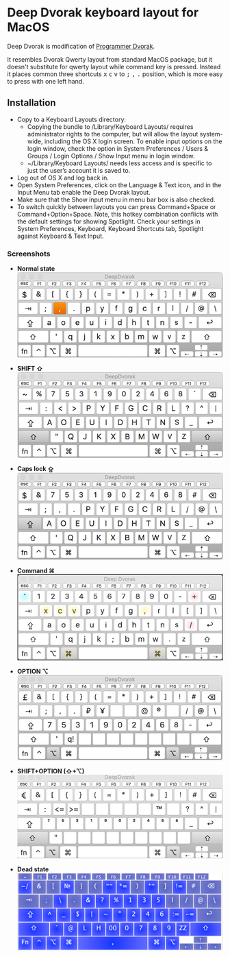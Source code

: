 Deep Dvorak keyboard layout for MacOS
===========

Deep Dvorak is modification of [Programmer Dvorak](http://www.kaufmann.no/roland/dvorak/index.html).

It resembles Dvorak Qwerty layout from standard MacOS package, but it doesn't substitute for qwerty layout while command key is pressed.
Instead it places common three shortcuts <kbd>x</kbd> <kbd>c</kbd> <kbd>v</kbd> to <kbd>;</kbd> <kbd>,</kbd> <kbd>.</kbd> position, which is more easy to press with one left hand.

## Installation

 * Copy to a Keyboard Layouts directory:
   * Copying the bundle to /Library/Keyboard Layouts/ requires administrator rights to the computer, but will allow the layout system-wide, including the OS X login screen. To enable input options on the login window, check the option in System Preferences / Users & Groups / Login Options / Show Input menu in login window.
	* ~/Library/Keyboard Layouts/ needs less access and is specific to just the user’s account it is saved to.
 * Log out of OS X and log back in.
 * Open System Preferences, click on the Language & Text icon, and in the Input Menu tab enable the Deep Dvorak layout.
 * Make sure that the Show input menu in menu bar box is also checked.
 * To switch quickly between layouts you can press Command+Space or Command+Option+Space. Note, this hotkey combination conflicts with the default settings for showing Spotlight. Check your settings in System Preferences, Keyboard, Keyboard Shortcuts tab, Spotlight against Keyboard & Text Input.

### Screenshots

* **Normal state**
![Normal state](screenshots/normal.png)

* **SHIFT ⇧**
![Shift state](screenshots/shift.png)

* **Caps lock ⇪**
![Shift state](screenshots/caps.png)

* **Command ⌘**
![Command state](screenshots/h-cmd.png)

* **OPTION ⌥**
![Option state](screenshots/alt.png)

* **SHIFT+OPTION  (⇧+⌥)**
![Shift+Option state](screenshots/alt-shift.png)

* **Dead state**
![Dead state](screenshots/dead.png)
